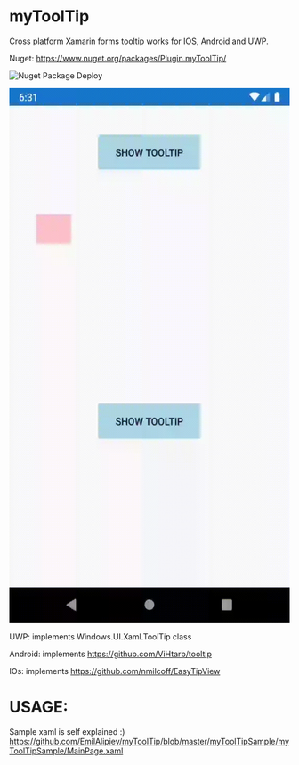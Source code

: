 # myToolTip

Cross platform Xamarin forms tooltip works for IOS, Android and UWP. 

Nuget: https://www.nuget.org/packages/Plugin.myToolTip/

![Nuget Package Deploy](https://github.com/EmilAlipiev/myToolTip/workflows/Nuget%20Package%20Deploy/badge.svg?branch=master)

<img src="https://github.com/EmilAlipiev/myToolTip/blob/master/Assets/android.gif" width="540" height="960" />

 UWP: implements  Windows.UI.Xaml.ToolTip class

 Android: implements https://github.com/ViHtarb/tooltip

IOs: implements https://github.com/nmilcoff/EasyTipView 

# USAGE:

Sample xaml is self explained :)
https://github.com/EmilAlipiev/myToolTip/blob/master/myToolTipSample/myToolTipSample/MainPage.xaml
